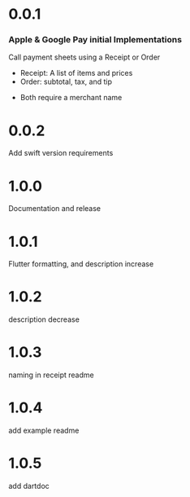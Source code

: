 # 0.0.1

### Apple & Google Pay initial Implementations

Call payment sheets using a Receipt or Order
  - Receipt: A list of items and prices
  - Order: subtotal, tax, and tip
  * Both require a merchant name

# 0.0.2

Add swift version requirements

# 1.0.0

Documentation and release

# 1.0.1

Flutter formatting, and description increase

# 1.0.2

description decrease

# 1.0.3

naming in receipt readme

# 1.0.4

add example readme

# 1.0.5

add dartdoc
